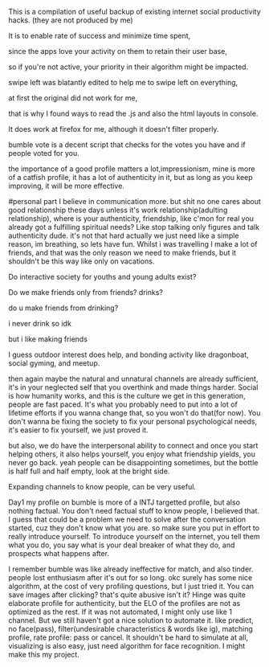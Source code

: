 This is a compilation of useful backup of existing internet social productivity hacks. (they are not produced by me)

It is to enable rate of success and minimize time spent, 

since the apps love your activity on them to retain their user base, 

so if you're not active, your priority in their algorithm might be impacted.



swipe left was blatantly edited to help me to swipe left on everything, 

at first the original did not work for me, 

that is why I found ways to read the .js and also the html layouts in console. 

It does work at firefox for me, although it doesn't filter properly.

bumble vote is a decent script that checks for the votes you have and if people voted for you.

the importance of a good profile matters a lot,impressionism, mine is more of a catfish profile, it has a lot of authenticity in it, but as long as you keep improving, it will be more effective. 

#personal part
I believe in communication more. but shit no one cares about good relationship these days unless it's work relationship(adulting relationship), where is your authenticity, friendship, like c'mon for real you already got a fulfilling spiritual needs? Like stop talking only figures and talk authenticity dude.
it's not that hard actually we just need like a simple reason, im breathing, so lets have fun. Whilst i was travelling I make a lot of friends, and that was the only reason we need to make friends, but it shouldn't be this way like only on vacations. 

Do interactive society for youths and young adults exist?

Do we make friends only from friends? drinks? 

do u make friends from drinking?

i never drink so idk

but i like making friends


I guess outdoor interest does help, and bonding activity like dragonboat, social gyming, and meetup.

then again maybe the natural and unnatural channels are already sufficient, it's in your neglected self that you overthink and made things harder. Social is how humanity works, and this is the culture we get in this generation, people are fast paced. 
It's what you probably need to put into a lot of lifetime efforts if you wanna change that, so you won't do that(for now). You don't wanna be fixing the society to fix your personal psychological needs, it's easier to fix yourself, we just proved it.

but also, we do have the interpersonal ability to connect and once you start helping others, it also helps yourself, you enjoy what friendship yields, you never go back. yeah people can be disappointing sometimes, but the bottle is half full and half empty, look at the bright side.

Expanding channels to know people, can be very useful.

Day1
my profile on bumble is more of a INTJ targetted profile, but also nothing factual. You don't need factual stuff to know people, I believed that. I guess that could be a problem we need to solve after the conversation started, cuz they don't know what you are. so make sure you put in effort to really introduce yourself.
To introduce yourself on the internet, you tell them what you do, you say what is your deal breaker of what they do, and prospects what happens after.

I remember bumble was like already ineffective for match, and also tinder. people lost enthusiasm after it's out for so long. okc surely has some nice algorithm, at the cost of very profiling questions, but I just tried it. You can save images after clicking? that's quite abusive isn't it? Hinge was quite elaborate profile for authenticity, but the ELO of the profiles are not as optimized as the rest. 
If it was not automated, I might only use like 1 channel. But we still haven't got a nice solution to automate it. like predict, no face(pass), filter(undesirable characteristics & words like ig), matching profile, rate profile: pass or cancel. It shouldn't be hard to simulate at all, visualizing is also easy, just need algorithm for face recognition.
I might make this my project.
